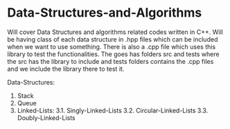 # Data-Structures-and-Algorithms
Will cover Data Structures and algorithms related codes written in C++. 
Will be having class of each data structure in .hpp files which can be included when we want to use something. 
There is also a .cpp file which uses this library to test the functionalities. 
The goes has folders src and tests where the src has the library to include and tests folders contains the .cpp files and we include the library there to  test it. 

Data-Structures:
  1. Stack
  2. Queue
  3. Linked-Lists:
    3.1. Singly-Linked-Lists
    3.2. Circular-Linked-Lists
    3.3. Doubly-Linked-Lists
